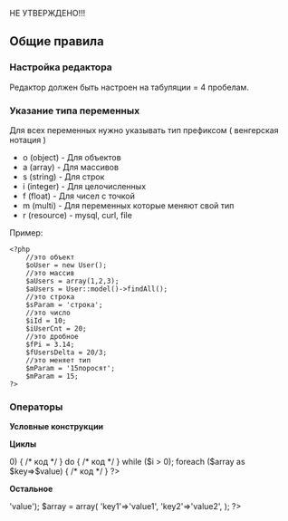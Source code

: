 НЕ УТВЕРЖДЕНО!!!

## Общие правила

### Настройка редактора

Редактор должен быть настроен на табуляции = 4 пробелам. 

### Указание типа переменных

Для всех переменных нужно указывать тип префиксом ( венгерская нотация )

* o (object) - Для объектов
* a (array) - Для массивов
* s (string) - Для строк
* i (integer) - Для целочисленных
* f (float) - Для чисел с точкой
* m (multi) - Для переменных которые меняют свой тип
* r (resource) - mysql, curl, file

    
Пример:

    <?php
		//это объект
		$oUser = new User();
		//это массив
		$aUsers = array(1,2,3);
		$aUsers = User::model()->findAll();
		//это строка
		$sParam = 'строка';
		//это число
		$iId = 10;
		$iUserCnt = 20;
		//это дробное
		$fPi = 3.14;
		$fUsersDelta = 20/3;
		//это меняет тип
		$mParam = '15поросят';
		$mParam = 15;
	?>

### Операторы
**Условные конструкции**
<?php
        if ($i == 0) {
            /* много кода */
        } elseif ($i == 1) {
            /* много кода */
        } else {
            /* много кода */
        }

        if ($i == 0)
            /* одна строчка кода */

        $var = ($i == 0) ? '' : '';
        $var = ($i == 0) 
            ? 'длинная строчка'
            : 'длинная строчка';
        switch ($i) {
            case 0:
                /* код */
            break;
            default:
                /* код */
        }
    ?>
**Циклы**
<?php
for ($i == 0; $i < 5; $i++) {
    /* код */
}

while ($i > 0) {
    /* код */
}

do {
    /* код */
} while ($i > 0);

foreach ($array as $key=>$value) {
    /* код */
}
?>

**Остальное**
<?php
$array = array('key'=>'value');

$array = array(
    'key1'=>'value1',
    'key2'=>'value2',
);

?>
